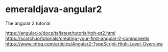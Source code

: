 # emeraldjava-angular2

The angular 2 tutorial

https://angular.io/docs/ts/latest/tutorial/toh-pt2.html
https://scotch.io/tutorials/creating-your-first-angular-2-components
https://www.infoq.com/articles/Angular2-TypeScript-High-Level-Overview
